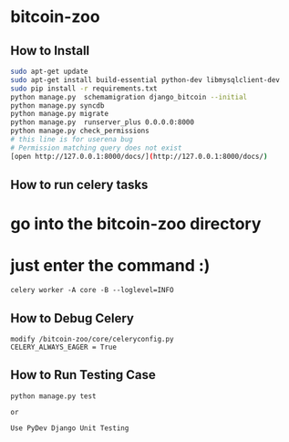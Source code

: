 # bitcoin-zoo

## How to Install

```sh
sudo apt-get update
sudo apt-get install build-essential python-dev libmysqlclient-dev
sudo pip install -r requirements.txt
python manage.py  schemamigration django_bitcoin --initial
python manage.py syncdb
python manage.py migrate
python manage.py  runserver_plus 0.0.0.0:8000
python manage.py check_permissions
# this line is for userena bug
# Permission matching query does not exist
[open http://127.0.0.1:8000/docs/](http://127.0.0.1:8000/docs/)
```

## How to run celery tasks

# go into the bitcoin-zoo directory
# just enter the command :)

```
celery worker -A core -B --loglevel=INFO

```

## How to Debug Celery

```
modify /bitcoin-zoo/core/celeryconfig.py 
CELERY_ALWAYS_EAGER = True

```
## How to Run Testing Case

```
python manage.py test

or 

Use PyDev Django Unit Testing

```